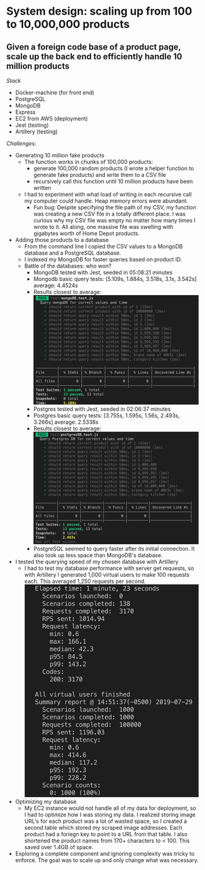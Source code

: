 # System design: scaling up from 100 to 10,000,000 products #

## Given a foreign code base of a product page, scale up the back end to efficiently handle 10 million products ##

_Stack_
* Docker-machine (for front end)
* PostgreSQL
* MongoDB
* Express
* EC2 from AWS (deployment)
* Jest (testing)
* Artillery (testing)

_Challenges_:
* Generating 10 million fake products
  * The function works in chunks of 100,000 products: 
    * generate 100,000 random products (I wrote a helper function to generate fake products) and write them to a CSV file
    * recursively call this function until 10 million products have been written
  * I had to experiment with what load of writing in each recursive call my computer could handle. Heap memory errors were abundant. 
    * Fun bug: Despite specifying the file path of my CSV, my function was creating a new CSV file in a totally different place. I was curious why my CSV file was empty no matter how many times I wrote to it. All along, one massive file was swelling with gigabytes worth of Home Depot products. 
* Adding those products to a database
  * From the command line I copied the CSV values to a MongoDB database and a PostgreSQL database. 
  * I indexed my MongoDB for faster queries based on product ID.
  * Battle of the databases: who won?
    * MongoDB tested with Jest, seeded in 05:08:21 minutes
    * Mongodb basic query tests: [5.109s, 1.884s, 3.518s, 3.1s, 3.542s] average: 4.4524s
    * Results closest to average:
  ![MongoDB Jest tests](mongodb.png?raw=true)
    * Postgres tested with Jest, seeded in 02:06:37 minutes
    * Postgres basic query tests: [3.755s, 1.595s, 1.56s, 2.493s, 3.266s] average: 2.5338s
    * Results closest to average:
  ![PostgreSQL Jest tests](postgres.png?raw=true)
    * PostgreSQL seemed to query faster after its initial connection. It also took up less space than MongoDB's database.
* I tested the querying speed of my chosen database with Artillery
  * I had to test my database performance with server get requests, so with Artillery I generated 1,000 virtual users to make 100 requests each. This averaged 1,250 requests per second.
   ![Artillery test results](artillery.png?raw=true)
* Optimizing my database
  * My EC2 instance would not handle all of my data for deployment, so I had to optimize how I was storing my data. I realized storing image URL's for each product was a lot of wasted space, so I created a second table which stored my scraped image addresses. Each product had a foriegn key to point to a URL from that table. I also shortened the product names from 170+ characters to < 100. This saved over 1.4GB of space.
* Exploring a complete component and ignoring complexity was tricky to enforce. The goal was to scale up and only change what was necessary.

